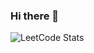 ### Hi there 👋

![LeetCode Stats](https://leetcode.card.workers.dev/PedroCarvalho8?theme=dark&font=baloo&extension=null)
